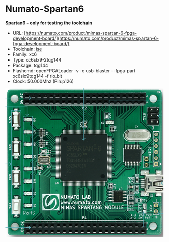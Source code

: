 # Numato-Spartan6
**Spartan6 - only for testing the toolchain**

* URL: [https://numato.com/product/mimas-spartan-6-fpga-development-board/](https://numato.com/product/mimas-spartan-6-fpga-development-board/)
* Toolchain: [ise](../generator/toolchains/ise/README.md)
* Family: xc6
* Type: xc6slx9-2tqg144
* Package: tqg144
* Flashcmd: openFPGALoader -v -c usb-blaster --fpga-part xc6slx9tqg144 -f rio.bit
* Clock: 50.000Mhz (Pin:p126)

![board.png](board.png)

